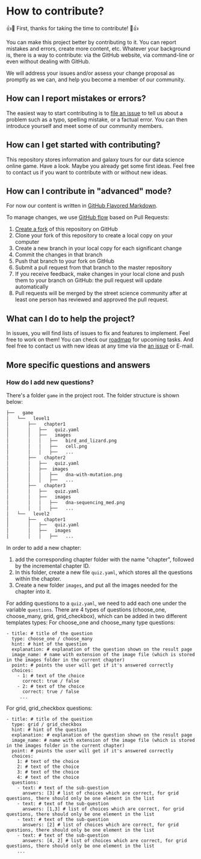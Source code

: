 # How to contribute?

:+1::tada: First, thanks for taking the time to contribute! :tada::+1:

You can make this project better by contributing to it. You can report mistakes
and errors, create more content, etc. Whatever your background is, there is a
way to contribute: via the GitHub website, via command-line or even without
dealing with GitHub.

We will address your issues and/or assess your change proposal as promptly as we
can, and help you become a member of our community.

## How can I report mistakes or errors?

The easiest way to start contributing is to [file an issue](issues/new) to tell
us about a problem such as a typo, spelling mistake, or a factual error. You can
then introduce yourself and meet some of our community members.

## How can I get started with contributing?

This repository stores information and galaxy tours for our data science online game. Have a look. Maybe you already get some first ideas. Feel free to contact us if you want to contribute with or without new ideas. 

## How can I contribute in "advanced" mode?

For now our content is written in
[GitHub Flavored Markdown](https://guides.github.com/features/mastering-markdown/).

To manage changes, we use
[GitHub flow](https://guides.github.com/introduction/flow/) based on Pull
Requests:

1. [Create a fork](https://help.github.com/articles/fork-a-repo/) of this
   repository on GitHub
2. Clone your fork of this repository to create a local copy on your computer
3. Create a new branch in your local copy for each significant change
4. Commit the changes in that branch
5. Push that branch to your fork on GitHub
6. Submit a pull request from that branch to the master repository
7. If you receive feedback, make changes in your local clone and push them to
   your branch on GitHub: the pull request will update automatically
8. Pull requests will be merged by the street science community after at least one
   person has reviewed and approved the pull request.

## What can I do to help the project?

In issues, you will find lists of issues to fix and features to implement. Feel
free to work on them! You can check our [roadmap](../../issues/1) for upcoming tasks.
And feel free to contact us with new ideas at any time via the [an issue](issues/new) or E-mail.

## More specific questions and answers

### How do I add new questions?

There's a folder `game` in the project root. The folder structure is shown below:
```bash
├──   game
│   └──   level1
│       ├──   chapter1
│       │   ├──   quiz.yaml
│       │   ├──   images
│       │   │   ├──   bird_and_lizard.png
│       │   │   ├──   cell.png
│       │   │   ├──   ...
│       ├──   chapter2
│       │   ├──   quiz.yaml
│       │   ├──  images
│       │   │   ├──   dna-with-mutation.png
│       │   │   ├──   ...
│       ├──   chapter3
│       │   ├──   quiz.yaml
│       │   ├──   images
│       │   │   ├──   dna-sequencing_med.png
│       │   │   ├──   ...
│   └──   level2
│       ├──   chapter1
│       │   ├──   quiz.yaml
│       │   ├──   images
│       │   │   ├──   ...
```

In order to add a new chapter:
1. add the corresponding chapter folder with the name "chapter", followed by the incremental chapter ID.
2. In this folder, create a new file `quiz.yaml`, which stores all the questions within the chapter. 
3. Create a new folder `images`, and put all the images needed for the chapter into it.

For adding questions to a `quiz.yaml`, we need to add each one under the variable `questions`.
There are 4 types of questions (choose_one, choose_many, grid, grid_checkbox), which can be added in two different templates types:
For choose_one and choose_many type questions:
```
- title: # title of the question
  type: choose_one / choose_many
  hint: # hint of the question
  explanation: # explanation of the question shown on the result page
  image_name: # name with extension of the image file (which is stored in the images folder in the current chapter)
  point: # points the user will get if it's answered correctly
  choices:
    - 1: # text of the choice
      correct: true / false
    - 2: # text of the choice
      correct: true / false
     ...
```

For grid, grid_checkbox questions:
```
- title: # title of the question
  type: grid / grid_checkbox
  hint: # hint of the question
  explanation: # explanation of the question shown on the result page
  image_name: # name with extension of the image file (which is stored in the images folder in the current chapter)
  point: # points the user will get if it's answered correctly
  choices:
    1: # text of the choice
    2: # text of the choice
    3: # text of the choice
    4: # text of the choice
  questions:
    - text: # text of the sub-question
      answers: [3] # list of choices which are correct, for grid questions, there should only be one element in the list
    - text: # text of the sub-question
      answers: [1,3] # list of choices which are correct, for grid questions, there should only be one element in the list
    - text: # text of the sub-question
      answers: [2] # list of choices which are correct, for grid questions, there should only be one element in the list
    - text: # text of the sub-question
      answers: [4, 2] # list of choices which are correct, for grid questions, there should only be one element in the list
    ...
```